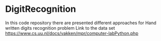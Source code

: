# DigitRecognition
In this code repository there are presented different approaches for Hand written digits recognition problem
Link to the data set https://www.cs.uu.nl/docs/vakken/mpr/computer-labPython.php
